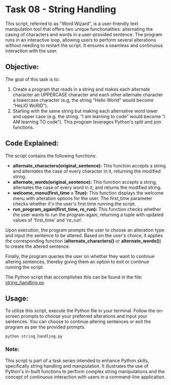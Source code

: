 # Task 08 - String Handling

This script, referred to as "Word Wizard", is a user-friendly text manipulation tool that offers two unique functionalities: alternating the casing of characters and words in a user-provided sentence. The program runs in an interactive loop, allowing users to perform several alterations without needing to restart the script. It ensures a seamless and continuous interaction with the user.

## Objective:

The goal of this task is to:

1. Create a program that reads in a string and makes each alternate character an UPPERCASE character and each other alternate character a lowercase character (e.g, the string “Hello World” would become “HeLlO WoRlD”).
1. Starting with the same string but making each alternative word lower and upper case (e.g. the string: “I am learning to code” would become “i AM learning TO code”). This program leverages Python's split and join functions.

## Code Explained:

The script contains the following functions:

- **alternate_characters(original_sentence):** This function accepts a string and alternates the case of every character in it, returning the modified string.
- **alternate_words(original_sentence):** This function accepts a string, alternates the case of every word in it, and returns the modified string.
- **welcome_menu(first_time = True):** This function displays the welcome menu with alteration options for the user. The first_time parameter checks whether it's the user's first time running the script.
- **run_program_again(first_time, re_run):** This function checks whether the user wants to run the program again, returning a tuple with updated values of 'first_time' and 're_run'.

Upon execution, the program prompts the user to choose an alteration type and input the sentence to be altered. Based on the user's choice, it applies the corresponding function (**alternate_characters()** or **alternate_words()**) to create the altered sentence.

Finally, the program queries the user on whether they want to continue altering sentences, thereby giving them an option to exit or continue running the script.

The Python script that accomplishes this can be found in the file: [string_handling.py](https://github.com/G-o-r-a-n/Learning-Python/blob/main/Task%2008%20-%20String%20Handling/string_handling.py).

## Usage:

To utilize this script, execute the Python file in your terminal. Follow the on-screen prompts to choose your preferred alterations and input your sentences. You can choose to continue altering sentences or exit the program as per the provided prompts.

```
python string_handling.py
```

### Note:

This script is part of a task series intended to enhance Python skills, specifically string handling and manipulation. It illustrates the use of Python's in-built functions to perform complex string manipulations and the concept of continuous interaction with users in a command-line application.